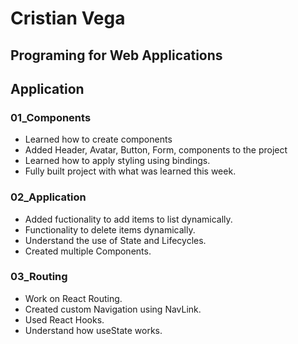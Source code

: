 # Cristian Vega

## Programing for Web Applications

## Application

### 01_Components

- Learned how to create components
- Added Header, Avatar, Button, Form, components to the project
- Learned how to apply styling using bindings.
- Fully built project with what was learned this week.

### 02_Application

- Added fuctionality to add items to list dynamically.
- Functionality to delete items dynamically.
- Understand the use of State and Lifecycles.
- Created multiple Components.

### 03_Routing

- Work on React Routing.
- Created custom Navigation using NavLink.
- Used React Hooks.
- Understand how useState works.
